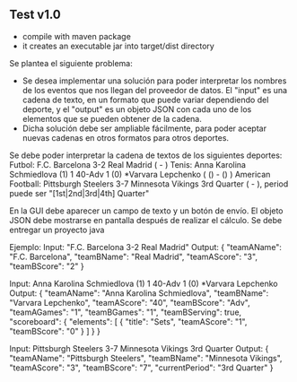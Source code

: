 ## Test v1.0

 * compile with maven package
 * it creates an executable jar into target/dist directory
 
 Se plantea el siguiente problema:

- Se desea implementar una solución para poder interpretar los nombres de los eventos que nos llegan del proveedor de datos. El "input" es una cadena de texto, 
en un formato que puede variar dependiendo del deporte, y el "output" es un objeto JSON con cada uno de los elementos que se pueden obtener de la cadena.
- Dicha solución debe ser ampliable fácilmente, para poder aceptar nuevas cadenas en otros formatos para otros deportes.

Se debe poder interpretar la cadena de textos de los siguientes deportes:
Futbol: F.C. Barcelona 3-2 Real Madrid (<teamAName> <teamAScore>-<teamBScore> <teamBName>)
Tenis: Anna Karolina Schmiedlova (1) 1 40-Adv 1 (0) *Varvara Lepchenko (<teamAName> (<teamASets>) <teamAGames> <teamAScore>-<teamBScore> <teamBGames> (<teamBSets>) <isServing><teamBName>)
American Football: Pittsburgh Steelers 3-7 Minnesota Vikings 3rd Quarter (<teamAName> <teamAScore>-<teamBScore> <teamBName> <Period>), period puede ser "[1st|2nd|3rd|4th] Quarter"

En la GUI debe aparecer un campo de texto y un botón de envío.
El objeto JSON debe mostrarse en pantalla después de realizar el cálculo.
Se debe entregar un proyecto java

Ejemplo:
Input: "F.C. Barcelona 3-2 Real Madrid"
Output: { "teamAName": "F.C. Barcelona", "teamBName": "Real Madrid", "teamAScore": "3", "teamBScore": "2" }

Input: Anna Karolina Schmiedlova (1) 1 40-Adv 1 (0) *Varvara Lepchenko
Output: { "teamAName": "Anna Karolina Schmiedlova", "teamBName": "Varvara Lepchenko", "teamAScore": "40", "teamBScore": "Adv", "teamAGames": "1", "teamBGames": "1", "teamBServing": true, "scoreboard": { "elements": [ { "title": "Sets", "teamAScore": "1", "teamBScore": "0" } ] } } 

Input: Pittsburgh Steelers 3-7 Minnesota Vikings 3rd Quarter
Output: { "teamAName": "Pittsburgh Steelers", "teamBName": "Minnesota Vikings", "teamAScore": "3", "teamBScore": "7", "currentPeriod": "3rd Quarter" }
